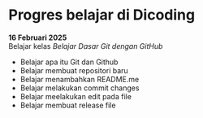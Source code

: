 Progres belajar di Dicoding
==
**16 Februari 2025**  
Belajar kelas *Belajar Dasar Git dengan GitHub*
* Belajar apa itu Git dan Github
* Belajar membuat repositori baru
* Belajar menambahkan README.me
* Belajar melakukan commit changes
* Belajar meelakukan edit pada file
* Belajar membuat release file
